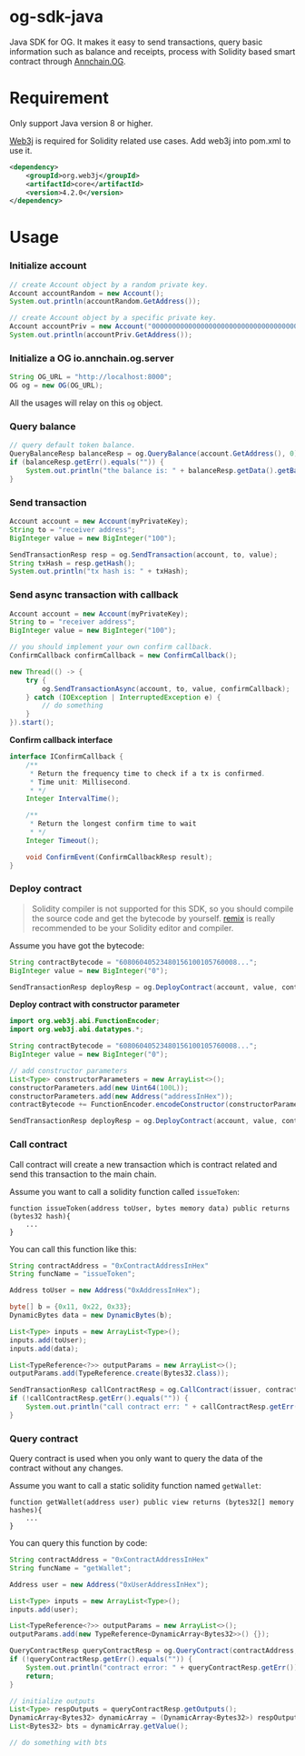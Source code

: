 # og-sdk-java
Java SDK for OG. It makes it easy to send transactions, query basic information such as balance and receipts, process with Solidity based smart contract through [Annchain.OG](https://github.com/annchain/OG).  

# Requirement
Only support Java version 8 or higher.

[Web3j](https://github.com/web3j/web3j) is required for Solidity related use cases. Add web3j into pom.xml to use it.
```xml
<dependency>
    <groupId>org.web3j</groupId>
    <artifactId>core</artifactId>
    <version>4.2.0</version>
</dependency>
```

# Usage

### Initialize account
```java
// create Account object by a random private key.
Account accountRandom = new Account();
System.out.println(accountRandom.GetAddress());

// create Account object by a specific private key.
Account accountPriv = new Account("0000000000000000000000000000000000000000000000000000000000000001");
System.out.println(accountPriv.GetAddress());
```

### Initialize a OG io.annchain.og.server
```java
String OG_URL = "http://localhost:8000";
OG og = new OG(OG_URL);
```
All the usages will relay on this `og` object.

### Query balance
```java
// query default token balance.
QueryBalanceResp balanceResp = og.QueryBalance(account.GetAddress(), 0);
if (balanceResp.getErr().equals("")) {
    System.out.println("the balance is: " + balanceResp.getData().getBalance())
}
```

### Send transaction
```java
Account account = new Account(myPrivateKey);
String to = "receiver address";
BigInteger value = new BigInteger("100");

SendTransactionResp resp = og.SendTransaction(account, to, value);
String txHash = resp.getHash();
System.out.println("tx hash is: " + txHash);
```

### Send async transaction with callback

```java
Account account = new Account(myPrivateKey);
String to = "receiver address";
BigInteger value = new BigInteger("100");

// you should implement your own confirm callback.
ConfirmCallback confirmCallback = new ConfirmCallback();

new Thread(() -> {
    try {
        og.SendTransactionAsync(account, to, value, confirmCallback);
    } catch (IOException | InterruptedException e) {
        // do something
    }
}).start();
```

**Confirm callback interface**
```java
interface IConfirmCallback {
    /**
     * Return the frequency time to check if a tx is confirmed.
     * Time unit: Millisecond.
     * */
    Integer IntervalTime();

    /**
     * Return the longest confirm time to wait
     * */
    Integer Timeout();

    void ConfirmEvent(ConfirmCallbackResp result);
}
```

### Deploy contract
> Solidity compiler is not supported for this SDK, so you should compile the source code and get the bytecode by yourself. [remix](https://remix.ethereum.org/) is really recommended to be your Solidity editor and compiler.

Assume you have got the bytecode:
```java
String contractBytecode = "60806040523480156100105760008...";
BigInteger value = new BigInteger("0");

SendTransactionResp deployResp = og.DeployContract(account, value, contractBytecode, null);
```
**Deploy contract with constructor parameter**
```java
import org.web3j.abi.FunctionEncoder;
import org.web3j.abi.datatypes.*;

String contractBytecode = "60806040523480156100105760008...";
BigInteger value = new BigInteger("0");

// add constructor parameters
List<Type> constructorParameters = new ArrayList<>();
constructorParameters.add(new Uint64(100L));
constructorParameters.add(new Address("addressInHex"));
contractBytecode += FunctionEncoder.encodeConstructor(constructorParameters);

SendTransactionResp deployResp = og.DeployContract(account, value, contractBytecode, null);
```

### Call contract
Call contract will create a new transaction which is contract related and send this transaction to the main chain.

Assume you want to call a solidity function called `issueToken`:
```
function issueToken(address toUser, bytes memory data) public returns (bytes32 hash){
    ...
}
```
You can call this function like this:
```java
String contractAddress = "0xContractAddressInHex"
String funcName = "issueToken";

Address toUser = new Address("0xAddressInHex");

byte[] b = {0x11, 0x22, 0x33};
DynamicBytes data = new DynamicBytes(b);

List<Type> inputs = new ArrayList<Type>();
inputs.add(toUser);
inputs.add(data);

List<TypeReference<?>> outputParams = new ArrayList<>();
outputParams.add(TypeReference.create(Bytes32.class));

SendTransactionResp callContractResp = og.CallContract(issuer, contractAddress, value, funcName, inputs, outputParams);
if (!callContractResp.getErr().equals("")) {
    System.out.println("call contract err: " + callContractResp.getErr());
}
```

### Query contract
Query contract is used when you only want to query the data of the contract without any changes.

Assume you want to call a static solidity function named `getWallet`:
```
function getWallet(address user) public view returns (bytes32[] memory hashes){
    ...
}
```
You can query this function by code:
```java
String contractAddress = "0xContractAddressInHex"
String funcName = "getWallet";

Address user = new Address("0xUserAddressInHex");

List<Type> inputs = new ArrayList<Type>();
inputs.add(user);

List<TypeReference<?>> outputParams = new ArrayList<>();
outputParams.add(new TypeReference<DynamicArray<Bytes32>>() {});

QueryContractResp queryContractResp = og.QueryContract(contractAddress, funcName, inputs, outputParams);
if (!queryContractResp.getErr().equals("")) {
    System.out.println("contract error: " + queryContractResp.getErr());
    return;
}

// initialize outputs
List<Type> respOutputs = queryContractResp.getOutputs();
DynamicArray<Bytes32> dynamicArray = (DynamicArray<Bytes32>) respOutputs.get(0);
List<Bytes32> bts = dynamicArray.getValue();

// do something with bts
```





